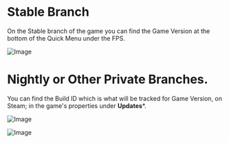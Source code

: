 # Stable Branch

On the Stable branch of the game you can find the Game Version at the bottom of the Quick Menu under the FPS.

![Image](https://github.com/user-attachments/assets/5f2a0cca-1063-49ec-a9ed-ac889ea9e607)

# Nightly or Other Private Branches.

You can find the Build ID which is what will be tracked for Game Version, on Steam; in the game's properties under **Updates***.

![Image](https://github.com/user-attachments/assets/f679810a-cbca-44dd-be9f-82a2afaa367a)

![Image](https://github.com/user-attachments/assets/f6700994-ebb1-4c98-b13a-00fb6be1428e)
